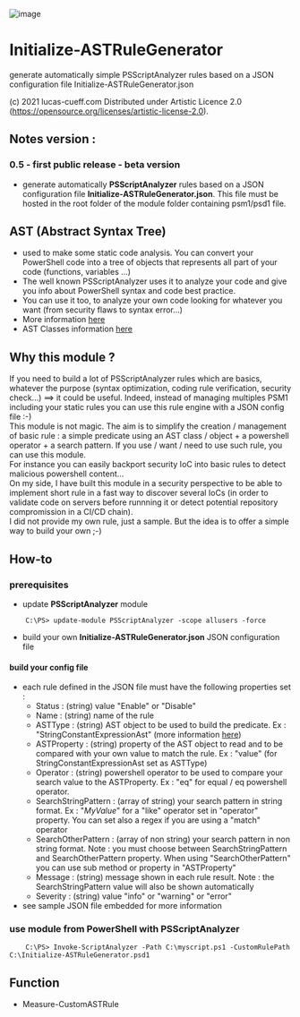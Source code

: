 ![image](http://www.lucas-cueff.com/files/gallery.png)

# Initialize-ASTRuleGenerator
generate automatically simple PSScriptAnalyzer rules based on a JSON configuration file Initialize-ASTRuleGenerator.json

(c) 2021 lucas-cueff.com Distributed under Artistic Licence 2.0 (https://opensource.org/licenses/artistic-license-2.0).

## Notes version :
### 0.5 - first public release - beta version
 - generate automatically **PSScriptAnalyzer** rules based on a JSON configuration file **Initialize-ASTRuleGenerator.json**. This file must be hosted in the root folder of the module folder containing psm1/psd1 file.

## AST (Abstract Syntax Tree)
- used to make some static code analysis. You can convert your PowerShell code into a tree of objects that represents all part of your code (functions, variables ...)
- The well known PSScriptAnalyzer uses it to analyze your code and give you info about PowerShell syntax and code best practice.
- You can use it too, to analyze your own code looking for whatever you want (from security flaws to syntax error...)
- More information [here](https://devblogs.microsoft.com/scripting/learn-how-it-pros-can-use-the-powershell-ast/)
- AST Classes information [here](https://docs.microsoft.com/en-us/dotnet/api/system.management.automation.language.ast?view=powershellsdk-7.0.0)

## Why this module ?
If you need to build a lot of PSScriptAnalyzer rules which are basics, whatever the purpose (syntax optimization, coding rule verification, security check...) ==> it could be useful. Indeed, instead of managing multiples PSM1 including your static rules you can use this rule engine with a JSON config file :-)  
This module is not magic. The aim is to simplify the creation / management of basic rule : a simple predicate using an AST class / object + a powershell operator + a search pattern. If you use / want / need to use such rule, you can use this module.  
For instance you can easily backport security IoC into basic rules to detect malicious powershell content...  
On my side, I have built this module in a security perspective to be able to implement short rule in a fast way to discover several IoCs (in order to validate code on servers before runnning it or detect potential repository compromission in a CI/CD chain).  
I did not provide my own rule, just a sample. But the idea is to offer a simple way to build your own ;-)  

## How-to
### prerequisites
- update **PSScriptAnalyzer** module
```
	C:\PS> update-module PSScriptAnalyzer -scope allusers -force
```
- build your own **Initialize-ASTRuleGenerator.json** JSON configuration file
#### build your config file
- each rule defined in the JSON file must have the following properties set :
    - Status : (string) value "Enable" or "Disable"
    - Name : (string) name of the rule
    - ASTType : (string) AST object to be used to build the predicate. Ex : "StringConstantExpressionAst" (more information [here](https://docs.microsoft.com/en-us/dotnet/api/system.management.automation.language.ast?view=powershellsdk-7.0.0))
    - ASTProperty : (string) property of the AST object to read and to be compared with your own value to match the rule. Ex : "value" (for StringConstantExpressionAst set as ASTType)
    - Operator : (string) powershell operator to be used to compare your search value to the ASTProperty. Ex : "eq" for equal / eq powershell operator.
    - SearchStringPattern : (array of string) your search pattern in string format. Ex : "*MyValue*" for a "like" operator set in "operator" property. You can set also a regex if you are using a "match" operator
    - SearchOtherPattern : (array of non string) your search pattern in non string format. Note : you must choose between SearchStringPattern and SearchOtherPattern property. When using "SearchOtherPattern" you can use sub method or property in "ASTProperty"
    - Message : (string) message shown in each rule result. Note : the SearchStringPattern value will also be shown automatically
    - Severity : (string) value "info" or "warning" or "error"
- see sample JSON file embedded for more information
### use module from PowerShell with PSScriptAnalyzer
```
	C:\PS> Invoke-ScriptAnalyzer -Path C:\myscript.ps1 -CustomRulePath C:\Initialize-ASTRuleGenerator.psd1
```
 
## Function
 - Measure-CustomASTRule